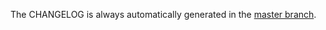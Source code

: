 The CHANGELOG is always automatically generated in the [master branch](https://github.com/OpenNMS/opennms-js/blob/master/CHANGELOG.md).
